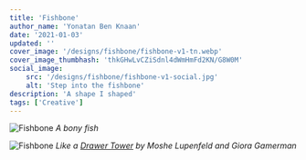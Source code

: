 ```yaml
---
title: 'Fishbone'
author_name: 'Yonatan Ben Knaan'
date: '2021-01-03'
updated: ''
cover_image: '/designs/fishbone/fishbone-v1-tn.webp'
cover_image_thumbhash: 'thkGHwLvCZiSdnl4dWmHmFd2KN/G8W0M'
social_image: 
    src: '/designs/fishbone/fishbone-v1-social.jpg'
    alt: 'Step into the fishbone'
description: 'A shape I shaped'
tags: ['Creative']
---
```


![Fishbone](/designs/fishbone/fishbone-v1.webp)
*A bony fish*

![Fishbone](/designs/fishbone/fishbone-v2.webp)
*Like a [Drawer Tower](https://archiveofaffinities.tumblr.com/post/633871984288235520/moshe-lufenfeld-and-giora-gammerman-the-drawer) by Moshe Lupenfeld and Giora Gamerman*

